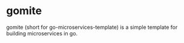 # gomite

gomite (short for go-microservices-template) is a simple template for building microservices in go. 
